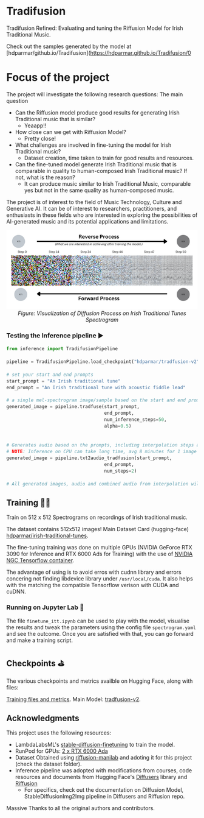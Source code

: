 # Tradifusion
Tradifusion Refined: Evaluating and tuning the Riffusion Model for Irish Traditional Music.

Check out the samples generated by the model at [hdparmar/github.io/Tradifusion](https://hdparmar.github.io/Tradifusion/0

# Focus of the project
The project will investigate the following research questions:
The main question 
- Can the Riffusion model produce good results for generating Irish Traditional music that is similar?
    - Yeaapp!!
- How close can we get with Riffusion Model?
    - Pretty close!
- What challenges are involved in fine-tuning the model for Irish Traditional music?
    - Dataset creation, time taken to train for good results and resources.
- Can the fine-tuned model generate Irish Traditional music that is comparable in quality to
human-composed Irish Traditional music? If not, what is the reason?
    - It can produce music similar to Irish Traditional Music, comparable yes but not in the same quality as human-composed music.

The project is of interest to the field of Music Technology, Culture and Generative AI. It can be of interest to researchers, practitioners, and enthusiasts in these fields who are interested in exploring the possibilities of AI-generated music and its potential applications and limitations.

<p align="center">
  <img alt="Sequential visualization of a diffusion process model fine-tuned on Irish traditional tune spectrograms, showing the transition from random noise at step 0 to structured data at step 50. The top row labeled 'Forward Process' shows the gradual formation of patterns, while the bottom row labeled 'Reverse Process' illustrates the deconstruction back to noise" src="images/Step 50.png" title="Visualization of Diffusion Process on Irish Tune Spectrograms - From Chaos to Harmony and Back">
  <br>
  <em>Figure: Visualization of Diffusion Process on Irish Traditional Tunes Spectrogram</em>
</p>

### Testing the Inference pipeline ▶️
```python
from inference import TradifusionPipeline

pipeline = TradifusionPipeline.load_checkpoint("hdparmar/tradfusion-v2")

# set your start and end prompts
start_prompt = "An Irish traditional tune"
end_prompt = "An Irish traditional tune with acoustic fiddle lead"

# a single mel-spectrogram image/sample based on the start and end prompts
generated_image = pipeline.tradfuse(start_prompt, 
                                    end_prompt, 
                                    num_inference_steps=50, 
                                    alpha=0.5)


# Generates audio based on the prompts, including interpolation steps as num_steps
# NOTE: Inference on CPU can take long time, avg 8 minutes for 1 image and audio
generated_image = pipeline.txt2audio_tradfusion(start_prompt, 
                                    end_prompt, 
                                    num_steps=2)

# All generated images, audio and combined audio from interpolation will be saved in local dir.
```

## Training 🏋🏽
Train on 512 x 512 Spectrograms on recordings of Irish traditional music. 

The dataset contains 512x512 images!
Main Dataset Card (hugging-face) [hdparmar/irish-traditional-tunes](https://huggingface.co/datasets/hdparmar/irish-traditional-tunes).


The fine-tuning training was done on multiple GPUs (NVIDIA GeForce RTX 3090 for Inference and RTX 6000 Ads for Training) with the use of [NVIDIA NGC Tensorflow container](https://catalog.ngc.nvidia.com/orgs/nvidia/containers/tensorflow). 

The advantage of using is to avoid erros with cudnn library and errors concering not finding libdevice library under `/usr/local/cuda`. It also helps with the matching the compatible Tensorflow verison with CUDA and cuDNN. 

### Running on Jupyter Lab 📓
The file `finetune_itt.ipynb` can be used to play with the model, visualise the results and tweak the parameters using the config file `spectrogram.yaml` and see the outcome. Once you are satisfied with that, you can go forward and make a training script.






## Checkpoints ⛳︎
The various checkpoints and metrics availble on Hugging Face, along with files:

[Training files and metrics](https://huggingface.co/hdparmar/tradfusion-v2-training-files).
Main Model: [tradfusion-v2](https://huggingface.co/hdparmar/tradfusion-v2).

## Acknowledgments

This project uses the following resources:
- LambdaLabsML's [stable-diffusion-finetuning](https://github.com/LambdaLabsML/examples/tree/main/stable-diffusion-finetuning) to train the model. 
- RunPod for GPUs: [2 x RTX 6000 Ada](https://www.runpod.io/)
- Dataset Obtained using [riffusion-manilab](https://github.com/hdparmar/riffusion-manilab) and adoting it for this project (check the dataset folder).
- Inference pipeline was adopted with modifications from courses, code resources and documents from Hugging Face's [Diffusers](https://huggingface.co/docs/diffusers/index) library and [Riffusion](https://github.com/riffusion/riffusion/tree/main)
    - For specifics, check out the documentation on Diffusion Model, StableDiffusionImg2Img pipeline in Diffusers and Riffusion repo.

Massive Thanks to all the original authors and contributors.



